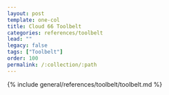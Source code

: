 ```yaml
---
layout: post
template: one-col
title: Cloud 66 Toolbelt 
categories: references/toolbelt
lead: ""
legacy: false
tags: ["Toolbelt"]
order: 100
permalink: /:collection/:path
---
```


{% include general/references/toolbelt/toolbelt.md %}